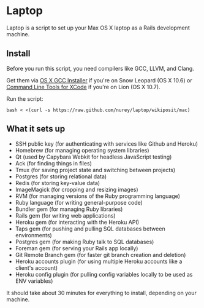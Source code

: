 Laptop
======

Laptop is a script to set up your Max OS X laptop as a Rails development machine.

Install
-------

Before you run this script, you need compilers like GCC, LLVM, and Clang.

Get them via [OS X GCC Installer](https://github.com/kennethreitz/osx-gcc-installer/)
if you're on Snow Leopard (OS X 10.6) or
[Command Line Tools for XCode](https://developer.apple.com/downloads/index.action)
if you're on Lion (OS X 10.7).

Run the script:

    bash < <(curl -s https://raw.github.com/nurey/laptop/wikiposit/mac)

What it sets up
---------------

* SSH public key (for authenticating with services like Github and Heroku)
* Homebrew (for managing operating system libraries)
* Qt (used by Capybara Webkit for headless JavaScript testing)
* Ack (for finding things in files)
* Tmux (for saving project state and switching between projects)
* Postgres (for storing relational data)
* Redis (for storing key-value data)
* ImageMagick (for cropping and resizing images)
* RVM (for managing versions of the Ruby programming language)
* Ruby language (for writing general-purpose code)
* Bundler gem (for managing Ruby libraries)
* Rails gem (for writing web applications)
* Heroku gem (for interacting with the Heroku API)
* Taps gem (for pushing and pulling SQL databases between environments)
* Postgres gem (for making Ruby talk to SQL databases)
* Foreman gem (for serving your Rails app locally)
* Git Remote Branch gem (for faster git branch creation and deletion)
* Heroku accounts plugin (for using multiple Heroku accounts like a client's account)
* Heroku config plugin (for pulling config variables locally to be used as ENV variables)

It should take about 30 minutes for everything to install, depending on your machine.
